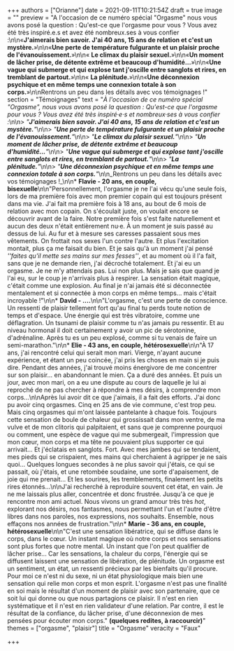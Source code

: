 +++
authors = ["Orianne"]
date = 2021-09-11T10:21:54Z
draft = true
image = ""
preview = "A l'occasion de ce numéro spécial \"Orgasme\" nous vous avons posé la question : Qu'est-ce que l'orgasme pour vous ? Vous avez été très inspiré.e.s et avez été nombreux.ses à vous confier  :\n\n«**J'aimerais bien savoir. J'ai 40 ans, 15 ans de relation et c'est un mystère.**»\n\n«**Une perte de température fulgurante et un plaisir proche de l'évanouissement.**»\n\n« **Le climax du plaisir sexuel.**»\n\n«**Un moment de lâcher prise, de détente extrême et beaucoup d'humidité...**»\n\n«**Une vague qui submerge et qui explose tant j'oscille entre sanglots et rires, en tremblant de partout.**»\n\n« **La plénitude.**»\n\n«**Une déconnexion psychique et en même temps une connexion totale à son corps.**»\n\nRentrons un peu dans les détails avec vos témoignages !"
section = "Témoignages"
text = "_À l'occasion de ce numéro spécial \"Orgasme\", nous vous avons posé la question : Qu'est-ce que l'orgasme pour vous ? Vous avez été très inspiré·e·s et nombreux·ses à vous confier :_\n\n> _\"**J'aimerais bien savoir. J'ai 40 ans, 15 ans de relation et c'est un mystère.**\"_\n\n> _\"**Une perte de température fulgurante et un plaisir proche de l'évanouissement.**\"_\n\n> _\"**Le climax du plaisir sexuel.**\"_\n\n> _\"**Un moment de lâcher prise, de détente extrême et beaucoup d'humidité...**\"_\n\n> _\"**Une vague qui submerge et qui explose tant j'oscille entre sanglots et rires, en tremblant de partout.**\"_\n\n> _\"**La plénitude.**\"_\n\n> _\"**Une déconnexion psychique et en même temps une connexion totale à son corps.**\"_\n\n_Rentrons un peu dans les détails avec vos témoignages !_\n\n* **Flavie - 20 ans, en couple, bisexuelle**\n\n\"Personnellement, l'orgasme je ne l'ai vécu qu'une seule fois, lors de ma première fois avec mon premier copain qui est toujours présent dans ma vie. J'ai fait ma première fois à 18 ans, au bout de 6 mois de relation avec mon copain. On s'écoulait juste, on voulait encore se découvrir avant de la faire. Notre première fois s'est faite naturellement et aucun des deux n'était entièrement nu·e. À un moment je suis passé au dessus de lui. Au fur et à mesure ses caresses passaient sous mes vêtements. On frottait nos sexes l'un contre l'autre. Et plus l'excitation montait, plus ça me faisait du bien. Et je sais qu'à un moment j'ai pensé _''faites qu'il mette ses mains sur mes fesses''_, et au moment où il l'a fait, sans que je ne demande rien, j'ai décroché totalement. Et j'ai eu un orgasme. Je ne m'y attendais pas. Lui non plus. Mais je sais que quand je l'ai eu, sur le coup je n'arrivais plus à respirer. La sensation était magique, c'était comme une explosion. Au final je n'ai jamais été si déconnectée mentalement et si connectée à mon corps en même temps... mais c'était incroyable !\"\n\n* **David - ....**\n\n\"L'orgasme, c'est une perte de conscience. Un ressenti de plaisir tellement fort qu'au final tu perds toute notion de temps et d'espace. Une énergie qui est très vibratoire, comme une déflagration. Un tsunami de plaisir comme tu n'as jamais pu ressentir. Et au niveau hormonal il doit certainement y avoir un pic de sérotonine, d'adrénaline. Après tu es un peu explosé, comme si tu venais de faire un semi-marathon.\"\n\n* **Elie - 43 ans, en couple, hétérosexuelle**\n\n\"À 17 ans, j'ai rencontré celui qui serait mon mari. Vierge, n'ayant aucune expérience, et étant un peu coincée, j'ai pris les choses en main si je puis dire. Pendant des années, j'ai trouvé moins énergivore de me concentrer sur son plaisir... en abandonnant le mien. Ça a duré des années. Et puis un jour, avec mon mari, on a eu une dispute au cours de laquelle je lui ai reproché de ne pas chercher à répondre à mes désirs, à comprendre mon corps...\n\nAprès lui avoir dit ce que j'aimais, il a fait des efforts. J'ai donc pu avoir cinq orgasmes. Cinq en 25 ans de vie commune, c'est trop peu. Mais cinq orgasmes qui m'ont laissée pantelante à chaque fois. Toujours cette sensation de boule de chaleur qui grossissait dans mon ventre, de ma vulve et de mon clitoris qui palpitaient, et sans que je comprenne pourquoi ou comment, une espèce de vague qui me submergeait, l'impression que mon cœur, mon corps et ma tête ne pouvaient plus supporter ce qui arrivait... Et j'éclatais en sanglots. Fort. Avec mes jambes qui se tendaient, mes pieds qui se crispaient, mes mains qui cherchaient à agripper je ne sais quoi... Quelques longues secondes à ne plus savoir qui j'étais, ce qui se passait, où j'étais, et une retombée soudaine, une sorte d'apaisement, de joie qui me prenait... Et les sourires, les tremblements, finalement les petits rires étonnés...\n\nJ'ai recherché à reproduire souvent cet état, en vain. Je ne me laissais plus aller, concentrée et donc frustrée. Jusqu'à ce que je rencontre mon ami actuel. Nous vivons un grand amour très très _hot_, explorant nos désirs, nos fantasmes, nous permettant l'un et l'autre d'être libres dans nos paroles, nos expressions, nos souhaits. Ensemble, nous effaçons nos années de frustration.\"\n\n* **Marie - 36 ans, en couple, hétérosexuelle**\n\n\"C'est une sensation libératrice, qui se diffuse dans le corps, dans le cœur. Un instant magique où notre corps et nos sensations sont plus fortes que notre mental. Un instant que l'on peut qualifier de lâcher prise... Car les sensations, la chaleur du corps, l'énergie qui se diffusent laissent une sensation de libération, de plénitude. Un orgasme est un sentiment, un état, un ressenti précieux par les bienfaits qu'il procure. Pour moi ce n'est ni du sexe, ni un état physiologique mais bien une sensation qui relie mon corps et mon esprit. L'orgasme n'est pas une finalité en soi mais le résultat d'un moment de plaisir avec son partenaire, que ce soit lui qui donne ou que nous partagions ce plaisir. Il n'est en rien systématique et il n'est en rien validateur d'une relation. Par contre, il est le résultat de la confiance, du lâcher prise, d'une déconnexion de mes pensées pour écouter mon corps.\" **(quelques redites, à raccourcir)**"
themes = ["orgasme", "plaisir"]
title = "Orgasme"
veracity = "Faux"

+++
